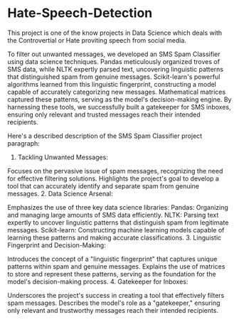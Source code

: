 # Hate-Speech-Detection
This project is one of the know projects in Data Science which deals with the Controvertial or Hate proviting speech from social media.

To filter out unwanted messages, we developed an SMS Spam Classifier using data science techniques. Pandas meticulously 
organized troves of SMS data, while NLTK expertly parsed text, uncovering linguistic patterns that distinguished spam from genuine messages.
 Scikit-learn's powerful algorithms learned from this linguistic fingerprint, constructing a model capable of accurately categorizing new messages. 
Mathematical matrices captured these patterns, serving as the model's decision-making engine. By harnessing these tools, 
we successfully built a gatekeeper for SMS inboxes, ensuring only relevant and trusted messages reach their intended recipients.


Here's a described description of the SMS Spam Classifier project paragraph:

1. Tackling Unwanted Messages:

Focuses on the pervasive issue of spam messages, recognizing the need for effective filtering solutions.
Highlights the project's goal to develop a tool that can accurately identify and separate spam from genuine messages.
2. Data Science Arsenal:

Emphasizes the use of three key data science libraries:
Pandas: Organizing and managing large amounts of SMS data efficiently.
NLTK: Parsing text expertly to uncover linguistic patterns that distinguish spam from legitimate messages.
Scikit-learn: Constructing machine learning models capable of learning these patterns and making accurate classifications.
3. Linguistic Fingerprint and Decision-Making:

Introduces the concept of a "linguistic fingerprint" that captures unique patterns within spam and genuine messages.
Explains the use of matrices to store and represent these patterns, serving as the foundation for the model's decision-making process.
4. Gatekeeper for Inboxes:

Underscores the project's success in creating a tool that effectively filters spam messages.
Describes the model's role as a "gatekeeper," ensuring only relevant and trustworthy messages reach their intended recipients.
